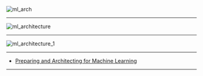 

![ml_arch](https://github.com/gopala-kr/a-week-in-wild-ai/blob/master/10-ai-in-enterprise-services/ml/ml_arch.JPG)

------

![ml_architecture](https://github.com/gopala-kr/a-week-in-wild-ai/blob/master/10-ai-in-enterprise-services/ml/ml_architecture.JPG)

---------

![ml_architecture_1](https://github.com/gopala-kr/a-week-in-wild-ai/blob/master/10-ai-in-enterprise-services/ml/ml_architecture_1.JPG)


-----------



- [Preparing and Architecting for Machine
Learning
](https://www.gartner.com/binaries/content/assets/events/keywords/catalyst/catus8/preparing_and_architecting_for_machine_learning.pdf)









---------------
